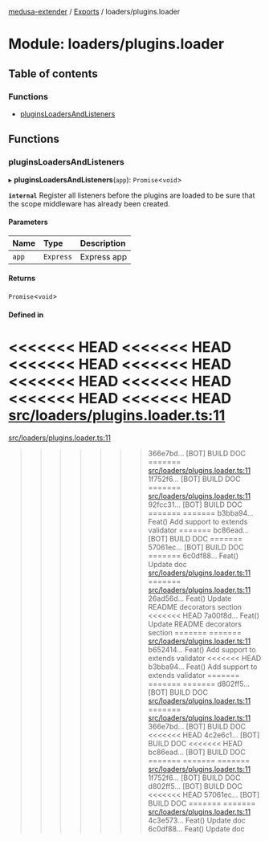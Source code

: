 [medusa-extender](../README.md) / [Exports](../modules.md) / loaders/plugins.loader

# Module: loaders/plugins.loader

## Table of contents

### Functions

- [pluginsLoadersAndListeners](loaders_plugins_loader.md#pluginsloadersandlisteners)

## Functions

### pluginsLoadersAndListeners

▸ **pluginsLoadersAndListeners**(`app`): `Promise`<`void`\>

**`internal`**
Register all listeners before the plugins are loaded to be sure that the scope middleware has already been created.

#### Parameters

| Name | Type | Description |
| :------ | :------ | :------ |
| `app` | `Express` | Express app |

#### Returns

`Promise`<`void`\>

#### Defined in

<<<<<<< HEAD
<<<<<<< HEAD
<<<<<<< HEAD
<<<<<<< HEAD
<<<<<<< HEAD
<<<<<<< HEAD
<<<<<<< HEAD
<<<<<<< HEAD
[src/loaders/plugins.loader.ts:11](https://github.com/adrien2p/medusa-extender/blob/89f7223/src/loaders/plugins.loader.ts#L11)
=======
[src/loaders/plugins.loader.ts:11](https://github.com/adrien2p/medusa-extender/blob/23cd201/src/loaders/plugins.loader.ts#L11)
>>>>>>> 366e7bd... [BOT] BUILD DOC
=======
[src/loaders/plugins.loader.ts:11](https://github.com/adrien2p/medusa-extender/blob/0490090/src/loaders/plugins.loader.ts#L11)
>>>>>>> 1f752f6... [BOT] BUILD DOC
=======
[src/loaders/plugins.loader.ts:11](https://github.com/adrien2p/medusa-extender/blob/7e89c01/src/loaders/plugins.loader.ts#L11)
>>>>>>> 92fcc31... [BOT] BUILD DOC
=======
=======
>>>>>>> b3bba94... Feat() Add support to extends validator
=======
>>>>>>> bc86ead... [BOT] BUILD DOC
=======
>>>>>>> 57061ec... [BOT] BUILD DOC
=======
>>>>>>> 6c0df88... Feat() Update doc
[src/loaders/plugins.loader.ts:11](https://github.com/adrien2p/medusa-extender/blob/7e89c01/src/loaders/plugins.loader.ts#L11)
=======
[src/loaders/plugins.loader.ts:11](https://github.com/adrien2p/medusa-extender/blob/89f7223/src/loaders/plugins.loader.ts#L11)
>>>>>>> 26ad56d... Feat() Update README decorators section
<<<<<<< HEAD
>>>>>>> 7a00f8d... Feat() Update README decorators section
=======
=======
[src/loaders/plugins.loader.ts:11](https://github.com/adrien2p/medusa-extender/blob/834fee1/src/loaders/plugins.loader.ts#L11)
>>>>>>> b652414... Feat() Add support to extends validator
<<<<<<< HEAD
>>>>>>> b3bba94... Feat() Add support to extends validator
=======
=======
=======
>>>>>>> d802ff5... [BOT] BUILD DOC
[src/loaders/plugins.loader.ts:11](https://github.com/adrien2p/medusa-extender/blob/834fee1/src/loaders/plugins.loader.ts#L11)
=======
[src/loaders/plugins.loader.ts:11](https://github.com/adrien2p/medusa-extender/blob/23cd201/src/loaders/plugins.loader.ts#L11)
>>>>>>> 366e7bd... [BOT] BUILD DOC
<<<<<<< HEAD
>>>>>>> 4c2e6c1... [BOT] BUILD DOC
<<<<<<< HEAD
>>>>>>> bc86ead... [BOT] BUILD DOC
=======
=======
=======
[src/loaders/plugins.loader.ts:11](https://github.com/adrien2p/medusa-extender/blob/0490090/src/loaders/plugins.loader.ts#L11)
>>>>>>> 1f752f6... [BOT] BUILD DOC
>>>>>>> d802ff5... [BOT] BUILD DOC
<<<<<<< HEAD
>>>>>>> 57061ec... [BOT] BUILD DOC
=======
=======
[src/loaders/plugins.loader.ts:11](https://github.com/adrien2p/medusa-extender/blob/e820602/src/loaders/plugins.loader.ts#L11)
>>>>>>> 4c3e573... Feat() Update doc
>>>>>>> 6c0df88... Feat() Update doc
